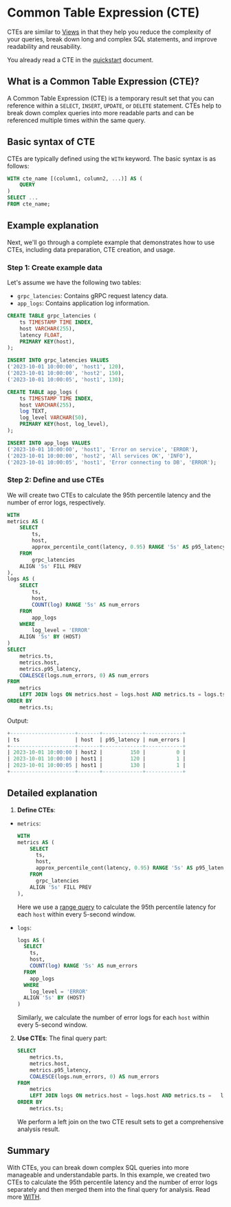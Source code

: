 # Common Table Expression (CTE)

CTEs are similar to [Views](./view.md) in that they help you reduce the complexity of your queries, break down long and complex SQL statements, and improve readability and reusability.

You already read a CTE in the [quickstart](/getting-started/quick-start#correlate-metrics-and-logs) document.

## What is a Common Table Expression (CTE)?

A Common Table Expression (CTE) is a temporary result set that you can reference within a `SELECT`, `INSERT`, `UPDATE`, or `DELETE` statement. CTEs help to break down complex queries into more readable parts and can be referenced multiple times within the same query.

## Basic syntax of CTE

CTEs are typically defined using the `WITH` keyword. The basic syntax is as follows:

```sql
WITH cte_name [(column1, column2, ...)] AS (
    QUERY
)
SELECT ...
FROM cte_name;
```

## Example explanation

Next, we'll go through a complete example that demonstrates how to use CTEs, including data preparation, CTE creation, and usage.

### Step 1: Create example data

Let's assume we have the following two tables:

- `grpc_latencies`: Contains gRPC request latency data.
- `app_logs`: Contains application log information.

```sql
CREATE TABLE grpc_latencies (
    ts TIMESTAMP TIME INDEX,
    host VARCHAR(255),
    latency FLOAT,
    PRIMARY KEY(host),
);

INSERT INTO grpc_latencies VALUES 
('2023-10-01 10:00:00', 'host1', 120),
('2023-10-01 10:00:00', 'host2', 150),
('2023-10-01 10:00:05', 'host1', 130);

CREATE TABLE app_logs (
    ts TIMESTAMP TIME INDEX,
    host VARCHAR(255),
    log TEXT,
    log_level VARCHAR(50),
    PRIMARY KEY(host, log_level),
);

INSERT INTO app_logs VALUES 
('2023-10-01 10:00:00', 'host1', 'Error on service', 'ERROR'),
('2023-10-01 10:00:00', 'host2', 'All services OK', 'INFO'),
('2023-10-01 10:00:05', 'host1', 'Error connecting to DB', 'ERROR');
```

### Step 2: Define and use CTEs

We will create two CTEs to calculate the 95th percentile latency and the number of error logs, respectively.

```sql
WITH 
metrics AS (
    SELECT 
        ts, 
        host, 
        approx_percentile_cont(latency, 0.95) RANGE '5s' AS p95_latency
    FROM 
        grpc_latencies
    ALIGN '5s' FILL PREV
),
logs AS (
    SELECT 
        ts, 
        host,
        COUNT(log) RANGE '5s' AS num_errors
    FROM
        app_logs
    WHERE 
        log_level = 'ERROR'
    ALIGN '5s' BY (HOST)
)
SELECT 
    metrics.ts,
    metrics.host,
    metrics.p95_latency,
    COALESCE(logs.num_errors, 0) AS num_errors
FROM 
    metrics 
    LEFT JOIN logs ON metrics.host = logs.host AND metrics.ts = logs.ts 
ORDER BY 
    metrics.ts;
```

Output:

```sql
+---------------------+-------+-------------+------------+
| ts                  | host  | p95_latency | num_errors |
+---------------------+-------+-------------+------------+
| 2023-10-01 10:00:00 | host2 |         150 |          0 |
| 2023-10-01 10:00:00 | host1 |         120 |          1 |
| 2023-10-01 10:00:05 | host1 |         130 |          1 |
+---------------------+-------+-------------+------------+
```

## Detailed explanation

1. **Define CTEs**:
  - `metrics`: 
      ```sql
      WITH 
      metrics AS (
          SELECT 
            ts, 
            host, 
            approx_percentile_cont(latency, 0.95) RANGE '5s' AS p95_latency
          FROM 
            grpc_latencies
          ALIGN '5s' FILL PREV
      ),
      ```
     Here we use a [range query](/user-guide/query-data/sql#aggregate-data-by-time-window) to calculate the 95th percentile latency for each `host` within every 5-second window.
     
  - `logs`:
      ```sql
      logs AS (
        SELECT 
          ts, 
          host,
          COUNT(log) RANGE '5s' AS num_errors
        FROM
          app_logs
        WHERE 
          log_level = 'ERROR'
        ALIGN '5s' BY (HOST)
      )
      ```
      Similarly, we calculate the number of error logs for each `host` within every 5-second window.

2. **Use CTEs**:
    The final query part:
      ```sql
      SELECT
          metrics.ts,
          metrics.host,
          metrics.p95_latency,
          COALESCE(logs.num_errors, 0) AS num_errors
      FROM
          metrics
          LEFT JOIN logs ON metrics.host = logs.host AND metrics.ts =   logs.ts
      ORDER BY
          metrics.ts;
      ```
    We perform a left join on the two CTE result sets to get a comprehensive analysis result.

## Summary

With CTEs, you can break down complex SQL queries into more manageable and understandable parts. In this example, we created two CTEs to calculate the 95th percentile latency and the number of error logs separately and then merged them into the final query for analysis.  Read more [WITH](/reference/sql/with).